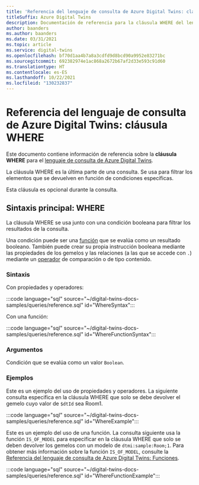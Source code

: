 ```yaml
---
title: 'Referencia del lenguaje de consulta de Azure Digital Twins: cláusula WHERE'
titleSuffix: Azure Digital Twins
description: Documentación de referencia para la cláusula WHERE del lenguaje de consulta de Azure Digital Twins
author: baanders
ms.author: baanders
ms.date: 03/31/2021
ms.topic: article
ms.service: digital-twins
ms.openlocfilehash: bf70d1aa4b7a8a3cdfd9d8bcd90a9952e83271bc
ms.sourcegitcommit: 692382974e1ac868a2672b67af2d33e593c91d60
ms.translationtype: HT
ms.contentlocale: es-ES
ms.lasthandoff: 10/22/2021
ms.locfileid: "130232837"
---
```

# <a name="azure-digital-twins-query-language-reference-where-clause"></a>Referencia del lenguaje de consulta de Azure Digital Twins: cláusula WHERE

Este documento contiene información de referencia sobre la **cláusula WHERE** para el [lenguaje de consulta de Azure Digital Twins](concepts-query-language.md).

La cláusula WHERE es la última parte de una consulta. Se usa para filtrar los elementos que se devuelven en función de condiciones específicas.

Esta cláusula es opcional durante la consulta.

## <a name="core-syntax-where"></a>Sintaxis principal: WHERE

La cláusula WHERE se usa junto con una condición booleana para filtrar los resultados de la consulta. 

Una condición puede ser una [función](reference-query-functions.md) que se evalúa como un resultado booleano. También puede crear su propia instrucción booleana mediante las propiedades de los gemelos y las relaciones (a las que se accede con `.`) mediante un [operador](reference-query-operators.md) de comparación o de tipo contenido.

### <a name="syntax"></a>Sintaxis

Con propiedades y operadores:

:::code language="sql" source="~/digital-twins-docs-samples/queries/reference.sql" id="WhereSyntax":::

Con una función:

:::code language="sql" source="~/digital-twins-docs-samples/queries/reference.sql" id="WhereFunctionSyntax":::

### <a name="arguments"></a>Argumentos

Condición que se evalúa como un valor `Boolean`.

### <a name="examples"></a>Ejemplos

Este es un ejemplo del uso de propiedades y operadores. La siguiente consulta especifica en la cláusula WHERE que solo se debe devolver el gemelo cuyo valor de `$dtId` sea Room1.

:::code language="sql" source="~/digital-twins-docs-samples/queries/reference.sql" id="WhereExample":::

Este es un ejemplo del uso de una función. La consulta siguiente usa la función `IS_OF_MODEL` para especificar en la cláusula WHERE que solo se deben devolver los gemelos con un modelo de `dtmi:sample:Room;1`. Para obtener más información sobre la función `IS_OF_MODEL`, consulte la [Referencia del lenguaje de consulta de Azure Digital Twins: Funciones](reference-query-functions.md#is_of_model).

:::code language="sql" source="~/digital-twins-docs-samples/queries/reference.sql" id="WhereFunctionExample":::